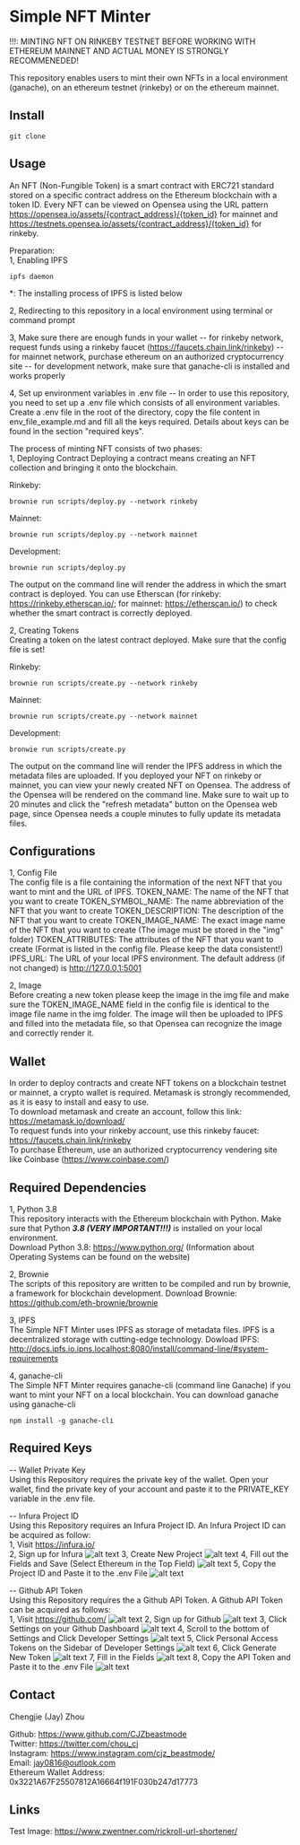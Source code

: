 # Simple NFT Minter
!!!: MINTING NFT ON RINKEBY TESTNET BEFORE WORKING WITH ETHEREUM MAINNET AND ACTUAL MONEY IS STRONGLY RECOMMENEDED!

This repository enables users to mint their own NFTs in a local environment (ganache), on an ethereum testnet (rinkeby) or on the ethereum mainnet.



## Install
```
git clone
```



## Usage
An NFT (Non-Fungible Token) is a smart contract with ERC721 standard stored on a specific contract address on the Ethereum blockchain with a token ID. Every NFT can be viewed on Opensea using the URL pattern https://opensea.io/assets/{contract_address}/{token_id} for mainnet and https://testnets.opensea.io/assets/{contract_address}/{token_id} for rinkeby.

Preparation:<br />
1, Enabling IPFS
```
ipfs daemon
```
*: The installing process of IPFS is listed below

2, Redirecting to this repository in a local environment using terminal or command prompt

3, Make sure there are enough funds in your wallet
    -- for rinkeby network, request funds using a rinkeby faucet (https://faucets.chain.link/rinkeby)
    -- for mainnet network, purchase ethereum on an authorized cryptocurrency site
    -- for development network, make sure that ganache-cli is installed and works properly
    
4, Set up environment variables in .env file
    -- In order to use this repository, you need to set up a .env file which consists of all environment variables. Create a .env file in the root of the directory, copy the file content in env_file_example.md and fill all the keys required. Details about keys can be found in the section "required keys".

The process of minting NFT consists of two phases:<br />
1, Deploying Contract
Deploying a contract means creating an NFT collection and bringing it onto the blockchain.

Rinkeby:
```
brownie run scripts/deploy.py --network rinkeby
```

Mainnet:
```
brownie run scripts/deploy.py --network mainnet
```

Development:
```
brownie run scripts/deploy.py
```

The output on the command line will render the address in which the smart contract is deployed. You can use Etherscan (for rinkeby: https://rinkeby.etherscan.io/; for mainnet: https://etherscan.io/) to check whether the smart contract is correctly deployed.

2, Creating Tokens<br />
Creating a token on the latest contract deployed. Make sure that the config file is set!

Rinkeby:
```
brownie run scripts/create.py --network rinkeby
```

Mainnet:
```
brownie run scripts/create.py --network mainnet
```

Development:
```
bronwie run scripts/create.py
```

The output on the command line will render the IPFS address in which the metadata files are uploaded. If you deployed your NFT on rinkeby or mainnet, you can view your newly created NFT on Opensea. The address of the Opensea will be rendered on the command line. Make sure to wait up to 20 minutes and click the "refresh metadata" button on the Opensea web page, since Opensea needs a couple minutes to fully update its metadata files.



## Configurations
1, Config File<br />
The config file is a file containing the information of the next NFT that you want to mint and the URL of IPFS.
TOKEN_NAME: The name of the NFT that you want to create
TOKEN_SYMBOL_NAME: The name abbreviation of the NFT that you want to create
TOKEN_DESCRIPTION: The description of the NFT that you want to create
TOKEN_IMAGE_NAME: The exact image name of the NFT that you want to create (The image must be stored in the "img" folder)
TOKEN_ATTRIBUTES: The attributes of the NFT that you want to create (Format is listed in the config file. Please keep the data consistent!)
IPFS_URL: The URL of your local IPFS environment. The default address (if not changed) is http://127.0.0.1:5001

2, Image<br />
Before creating a new token please keep the image in the img file and make sure the TOKEN_IMAGE_NAME field in the config file is identical to the image file name in the img folder. The image will then be uploaded to IPFS and filled into the metadata file, so that Opensea can recognize the image and correctly render it.


## Wallet
In order to deploy contracts and create NFT tokens on a blockchain testnet or mainnet, a crypto wallet is required. Metamask is strongly recommended, as it is easy to install and easy to use.<br />
To download metamask and create an account, follow this link: https://metamask.io/download/<br />
To request funds into your rinkeby account, use this rinkeby faucet: https://faucets.chain.link/rinkeby <br />
To purchase Ethereum, use an authorized cryptocurrency vendering site like Coinbase (https://www.coinbase.com/)<br />


## Required Dependencies
1, Python 3.8<br />
This repository interacts with the Ethereum blockchain with Python. Make sure that Python ***3.8 (VERY IMPORTANT!!!)*** is installed on your local environment.  
Download Python 3.8: https://www.python.org/ (Information about Operating Systems can be found on the website)

2, Brownie<br />
The scripts of this repository are written to be compiled and run by brownie, a framework for blockchain development. 
Download Brownie: https://github.com/eth-brownie/brownie

3, IPFS<br />
The Simple NFT Minter uses IPFS as storage of metadata files. IPFS is a decentralized storage with cutting-edge technology. 
Dowload IPFS: http://docs.ipfs.io.ipns.localhost:8080/install/command-line/#system-requirements

4, ganache-cli<br />
The Simple NFT Minter requires ganache-cli (command line Ganache) if you want to mint your NFT on a local blockchain. You can download ganache using ganache-cli
```
npm install -g ganache-cli
```



## Required Keys
-- Wallet Private Key<br />
Using this Repository requires the private key of the wallet. Open your wallet, find the private key of your account and paste it to the PRIVATE_KEY variable in the .env file.


-- Infura Project ID<br />
Using this Repository requires an Infura Project ID. An Infura Project ID can be acquired as follow:<br />
1, Visit https://infura.io/<br />
2, Sign up for Infura
![alt text](/README_img/Infura/SignUp.png)
3, Create New Project
![alt text](/README_img/Infura/CreateNewProject.png)
4, Fill out the Fields and Save (Select Ethereum in the Top Field)
![alt text](/README_img/Infura/ProjectInfo.png)
5, Copy the Project ID and Paste it to the .env File 
![alt text](/README_img/Infura/Dashboard.png)

-- Github API Token<br />
Using this Repository requires the a Github API Token. A Github API Token can be acquired as follows:<br />
1, Visit https://github.com/
![alt text](/README_img/Github/Homepage.png)
2, Sign up for Github
![alt text](/README_img/Github/SignUp.png)
3, Click Settings on your Github Dashboard
![alt text](/README_img/Github/Dashboard.png)
4, Scroll to the bottom of Settings and Click Developer Settings
![alt text](/README_img/Github/Settings.png)
5, Click Personal Access Tokens on the Sidebar of Developer Settings
![alt text](/README_img/Github/DevSettings.png)
6, Click Generate New Token
![alt text](/README_img/Github/Tokens.png)
7, Fill in the Fields
![alt text](/README_img/Github/CreateToken.png)
8, Copy the API Token and Paste it to the .env File
![alt text](/README_img/Github/Info.png)



## Contact
Chengjie (Jay) Zhou<br />

Github: https://www.github.com/CJZbeastmode<br />
Twitter: https://twitter.com/chou_cj<br />
Instagram: https://www.instagram.com/cjz_beastmode/<br />
Email: jay0816@outlook.com<br />
Ethereum Wallet Address: 0x3221A67F25507812A16664f191F030b247d17773



## Links
Test Image: https://www.zwentner.com/rickroll-url-shortener/
